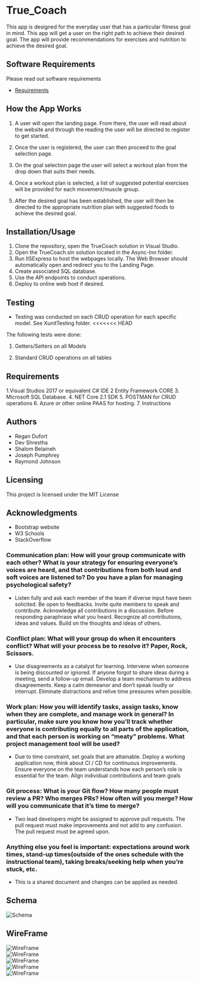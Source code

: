 # True_Coach

This app is designed for the everyday user that has a particular fitness goal in mind. This app will get a user on the right path to achieve their desired goal. The app will provide recommendations for exercises and nutrition to achieve the desired goal. 

## Software Requirements 
Please read out software requirements
* [Requirements](/Requirements.md)  

## How the App Works

1. A user will open the landing page. From there, the user will read about the website and through the reading the user will be directed to register to get started. 

2. Once the user is registered, the user can then proceed to the goal selection page. 

3. On the goal selection page the user will select a workout plan from the drop down that suits their needs.

4. Once a workout plan is selected, a list of suggested potential exercises will be provided for each movement/muscle group. 

5. After the desired goal has been established, the user will then be directed to the appropriate nutrition plan with suggested foods to achieve the desired goal.


## Installation/Usage
1. Clone the repository, open the TrueCoach solution in Visual Studio.
2. Open the TrueCoach.sln solution located in the Async-Inn folder.
3. Run IISExpress to host the webpages locally. The Web Browser should automatically open and redirect you to the Landing Page.
4. Create associated SQL database.
5. Use the API endpoints to conduct operations.
6. Deploy to online web host if desired.

## Testing
* Testing was conducted on each CRUD operation for each specific model. See XunitTesting folder.
<<<<<<< HEAD

The following tests were done:

1. Getters/Setters on all Models

2. Standard CRUD operations on all tables

## Requirements
1.Visual Studios 2017 or equivalent C# IDE
2 Entity Framework CORE
3. Microsoft SQL Database.
4. NET Core 2.1 SDK
5. POSTMAN for CRUD operations
6. Azure or other online PAAS for hosting.
7. Instructions

## Authors
* Regan Dufort
* Dev Shrestha
* Shalom Belaineh
* Joseph Pumphrey
* Raymond Johnson

## Licensing 

This project is licensed under the MIT License

## Acknowledgments

* Bootstrap website
* W3 Schools
* StackOverflow

### Communication plan: How will your group communicate with each other? What is your strategy for ensuring everyone’s voices are heard, and that contributions from both loud and soft voices are listened to? Do you have a plan for managing psychological safety?

* Listen fully and ask each member of the team if diverse input have been solicited. Be open to feedbacks. Invite quite members to speak and contribute. Acknowledge all contributions in a discussion. Before responding paraphrase what you heard. Recognize all contributions, ideas and values. Build on the thoughts and ideas of others.

### Conflict plan: What will your group do when it encounters conflict? What will your process be to resolve it? Paper, Rock, Scissors. 

* Use disagreements as a catalyst for learning. Intervene when someone is being discounted or ignored. If anyone forgot to share ideas during a meeting, send a follow-up email. Develop a team mechanism to address disagreements. Keep a calm demeanor and don’t speak loudly or interrupt. Eliminate distractions and relive time pressures when possible.

### Work plan: How you will identify tasks, assign tasks, know when they are complete, and manage work in general? In particular, make sure you know how you’ll track whether everyone is contributing equally to all parts of the application, and that each person is working on “meaty” problems. What project management tool will be used?

* Due to time constraint, set goals that are attainable. Deploy a working application now, think about CI / CD for continuous improvements. Ensure everyone on the team understands how each person’s role is essential for the team. Align individual contributions and team goals

### Git process: What is your Git flow? How many people must review a PR? Who merges PRs? How often will you merge? How will you communicate that it’s time to merge?

* Two lead developers might be assigned to approve pull requests. The pull request must make improvements and not add to any confusion. The pull request must be agreed upon.

### Anything else you feel is important: expectations around work times, stand-up times(outside of the ones schedule with the instructional team), taking breaks/seeking help when you’re stuck, etc.
* This is a shared document and changes can be applied as needed. 


## Schema
![Schema](/Assets/Schema.jpg)  

## WireFrame
![WireFrame](/Assets/WireFrame1.jpg)  
![WireFrame](/Assets/WireFrame2.jpg)  
![WireFrame](/Assets/WireFrame3.jpg)  
![WireFrame](/Assets/WireFrame4.jpg)  
![WireFrame](/Assets/WireFrame6.jpg)  
